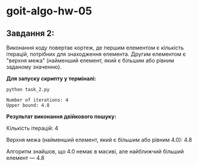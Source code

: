 # goit-algo-hw-05


## Завдання 2:

Виконання коду повертає кортеж, де першим елементом є кількість ітерацій, потрібних для знаходження елемента. Другим елементом є "верхня межа" (найменший елемент, який є більшим або рівним заданому значенню).

**Для запуску скрипту у терміналі:**
```
python task_2.py

Number of iterations: 4
Upper bound: 4.8
```

**Результат виконання двійкового пошуку:**

Кількість ітерацій: 4

Верхня межа (найменший елемент, який є більшим або рівним 4.0): 4.8

Алгоритм знайшов, що 4.0 немає в масиві, але найближчий більший елемент — 4.8